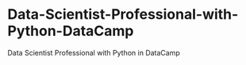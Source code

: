 # Data-Scientist-Professional-with-Python-DataCamp
Data Scientist Professional with Python in DataCamp

